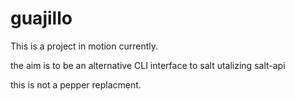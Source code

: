 # guajillo

This is a project in motion currently.

the aim is to be an alternative CLI interface to salt utalizing salt-api

this is not a pepper replacment.

